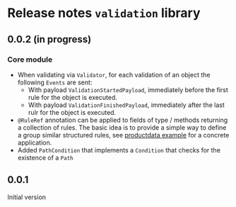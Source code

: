 # Release notes `validation` library

## 0.0.2 (in progress)

### Core module

- When validating via `Validator`, for each validation of an object the following `Events` are sent:
  - With payload `ValidationStartedPayload`, immediately before the first rule for the object is executed.
  - With payload `ValidationFinishedPayload`, immediately after the last rulr for the object is executed.
- `@RuleRef` annotation can be applied to fields of type / methods returning a collection of rules. The basic
  idea is to provide a simple way to define a group similar structured rules, see 
  [productdata example](samples//productdata/README.md) for a concrete application.
- Added `PathCondition` that implements a `Condition` that checks for the existence of a `Path`

## 0.0.1

Initial version